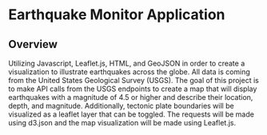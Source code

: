 # Earthquake Monitor Application

## Overview
Utilizing Javascript, Leaflet.js, HTML, and GeoJSON in order to create a visualization to illustrate earthquakes across the globe. All data is coming from the United States Geological Survey (USGS). The goal of this project is to make API calls from the USGS endpoints to create a map that will display earthquakes with a magnitude of 4.5 or higher and describe their location, depth, and magnitude. Additionally, tectonic plate boundaries will be visualized as a leaflet layer that can be toggled. The requests will be made using d3.json and the map visualization will be made using Leaflet.js. 
